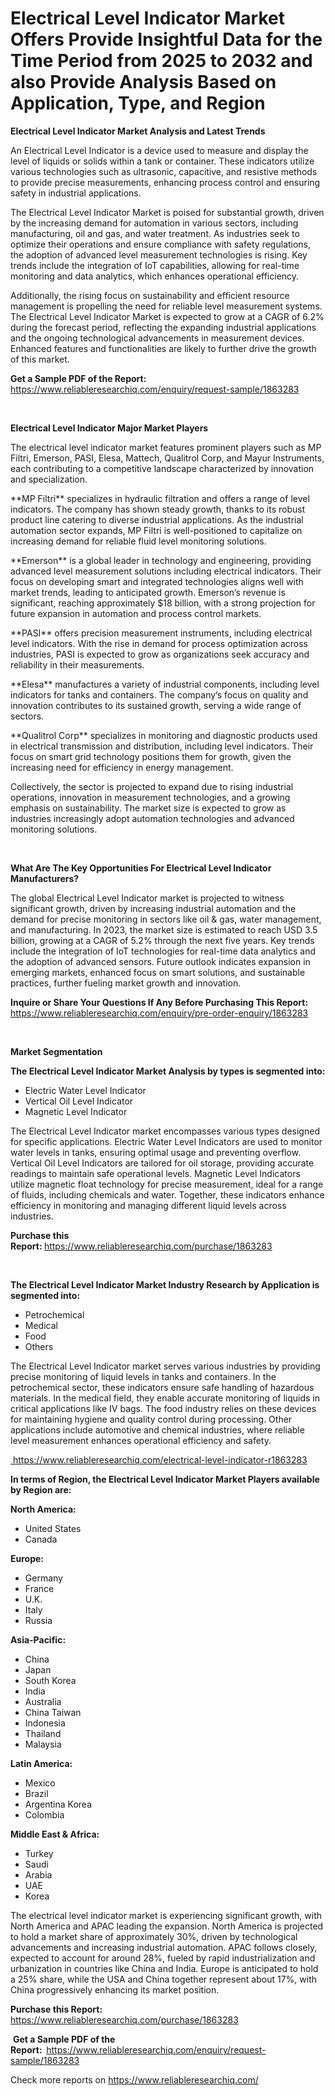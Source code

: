 <p><h1>Electrical Level Indicator Market Offers Provide Insightful Data for the Time Period from 2025 to 2032 and also Provide Analysis Based on Application, Type, and Region</h1></p><p><strong>Electrical Level Indicator Market Analysis and Latest Trends</strong></p>
<p><p>An Electrical Level Indicator is a device used to measure and display the level of liquids or solids within a tank or container. These indicators utilize various technologies such as ultrasonic, capacitive, and resistive methods to provide precise measurements, enhancing process control and ensuring safety in industrial applications. </p><p>The Electrical Level Indicator Market is poised for substantial growth, driven by the increasing demand for automation in various sectors, including manufacturing, oil and gas, and water treatment. As industries seek to optimize their operations and ensure compliance with safety regulations, the adoption of advanced level measurement technologies is rising. Key trends include the integration of IoT capabilities, allowing for real-time monitoring and data analytics, which enhances operational efficiency. </p><p>Additionally, the rising focus on sustainability and efficient resource management is propelling the need for reliable level measurement systems. The Electrical Level Indicator Market is expected to grow at a CAGR of 6.2% during the forecast period, reflecting the expanding industrial applications and the ongoing technological advancements in measurement devices. Enhanced features and functionalities are likely to further drive the growth of this market.</p></p>
<p><strong>Get a Sample PDF of the Report:&nbsp;</strong> <a href="https://www.reliableresearchiq.com/enquiry/request-sample/1863283?utm_campaign=2237&utm_medium=2&utm_source=Github&utm_content=ia&utm_term=13022025&utm_id=electrical-level-indicator">https://www.reliableresearchiq.com/enquiry/request-sample/1863283</a></p>
<p>&nbsp;</p>
<p><strong>Electrical Level Indicator Major Market Players</strong></p>
<p><p>The electrical level indicator market features prominent players such as MP Filtri, Emerson, PASI, Elesa, Mattech, Qualitrol Corp, and Mayur Instruments, each contributing to a competitive landscape characterized by innovation and specialization.</p><p>**MP Filtri** specializes in hydraulic filtration and offers a range of level indicators. The company has shown steady growth, thanks to its robust product line catering to diverse industrial applications. As the industrial automation sector expands, MP Filtri is well-positioned to capitalize on increasing demand for reliable fluid level monitoring solutions.</p><p>**Emerson** is a global leader in technology and engineering, providing advanced level measurement solutions including electrical indicators. Their focus on developing smart and integrated technologies aligns well with market trends, leading to anticipated growth. Emerson’s revenue is significant, reaching approximately $18 billion, with a strong projection for future expansion in automation and process control markets.</p><p>**PASI** offers precision measurement instruments, including electrical level indicators. With the rise in demand for process optimization across industries, PASI is expected to grow as organizations seek accuracy and reliability in their measurements.</p><p>**Elesa** manufactures a variety of industrial components, including level indicators for tanks and containers. The company’s focus on quality and innovation contributes to its sustained growth, serving a wide range of sectors.</p><p>**Qualitrol Corp** specializes in monitoring and diagnostic products used in electrical transmission and distribution, including level indicators. Their focus on smart grid technology positions them for growth, given the increasing need for efficiency in energy management.</p><p>Collectively, the sector is projected to expand due to rising industrial operations, innovation in measurement technologies, and a growing emphasis on sustainability. The market size is expected to grow as industries increasingly adopt automation technologies and advanced monitoring solutions.</p></p>
<p>&nbsp;</p>
<p><strong>What Are The Key Opportunities For Electrical Level Indicator Manufacturers?</strong></p>
<p><p>The global Electrical Level Indicator market is projected to witness significant growth, driven by increasing industrial automation and the demand for precise monitoring in sectors like oil & gas, water management, and manufacturing. In 2023, the market size is estimated to reach USD 3.5 billion, growing at a CAGR of 5.2% through the next five years. Key trends include the integration of IoT technologies for real-time data analytics and the adoption of advanced sensors. Future outlook indicates expansion in emerging markets, enhanced focus on smart solutions, and sustainable practices, further fueling market growth and innovation.</p></p>
<p><strong>Inquire or Share Your Questions If Any Before Purchasing This Report:</strong> <a href="https://www.reliableresearchiq.com/enquiry/pre-order-enquiry/1863283?utm_campaign=2237&utm_medium=2&utm_source=Github&utm_content=ia&utm_term=13022025&utm_id=electrical-level-indicator">https://www.reliableresearchiq.com/enquiry/pre-order-enquiry/1863283</a></p>
<p>&nbsp;</p>
<p><strong>Market Segmentation</strong></p>
<p><strong>The Electrical Level Indicator Market Analysis by types is segmented into:</strong></p>
<p><ul><li>Electric Water Level Indicator</li><li>Vertical Oil Level Indicator</li><li>Magnetic Level Indicator</li></ul></p>
<p><p>The Electrical Level Indicator market encompasses various types designed for specific applications. Electric Water Level Indicators are used to monitor water levels in tanks, ensuring optimal usage and preventing overflow. Vertical Oil Level Indicators are tailored for oil storage, providing accurate readings to maintain safe operational levels. Magnetic Level Indicators utilize magnetic float technology for precise measurement, ideal for a range of fluids, including chemicals and water. Together, these indicators enhance efficiency in monitoring and managing different liquid levels across industries.</p></p>
<p><strong>Purchase this Report:&nbsp;</strong><a href="https://www.reliableresearchiq.com/purchase/1863283?utm_campaign=2237&utm_medium=2&utm_source=Github&utm_content=ia&utm_term=13022025&utm_id=electrical-level-indicator">https://www.reliableresearchiq.com/purchase/1863283</a></p>
<p>&nbsp;</p>
<p><strong>The Electrical Level Indicator Market Industry Research by Application is segmented into:</strong></p>
<p><ul><li>Petrochemical</li><li>Medical</li><li>Food</li><li>Others</li></ul></p>
<p><p>The Electrical Level Indicator market serves various industries by providing precise monitoring of liquid levels in tanks and containers. In the petrochemical sector, these indicators ensure safe handling of hazardous materials. In the medical field, they enable accurate monitoring of liquids in critical applications like IV bags. The food industry relies on these devices for maintaining hygiene and quality control during processing. Other applications include automotive and chemical industries, where reliable level measurement enhances operational efficiency and safety.</p></p>
<p><a href="https://www.reliableresearchiq.com/electrical-level-indicator-r1863283?utm_campaign=2237&utm_medium=2&utm_source=Github&utm_content=ia&utm_term=13022025&utm_id=electrical-level-indicator">&nbsp;https://www.reliableresearchiq.com/electrical-level-indicator-r1863283</a></p>
<p><strong>In terms of Region, the Electrical Level Indicator Market Players available by Region are:</strong></p>
<p>
    <p> <strong> North America: </strong>
        <ul>
            <li>United States</li>
            <li>Canada</li>
        </ul>
        </p> 
    <p> <strong> Europe: </strong>
        <ul>
            <li>Germany</li>
            <li>France</li>
            <li>U.K.</li>
            <li>Italy</li>
            <li>Russia</li>
        </ul>
        </p> 
    <p> <strong> Asia-Pacific: </strong>
        <ul>
            <li>China</li>
            <li>Japan</li>
            <li>South Korea</li>
            <li>India</li>
            <li>Australia</li>
            <li>China Taiwan</li>
            <li>Indonesia</li>
            <li>Thailand</li>
            <li>Malaysia</li>
        </ul>
        </p> 
    <p> <strong> Latin America: </strong>
        <ul>
            <li>Mexico</li>
            <li>Brazil</li>
            <li>Argentina Korea</li>
            <li>Colombia</li>
        </ul>
        </p> 
    <p> <strong> Middle East & Africa: </strong>
        <ul>
            <li>Turkey</li>
            <li>Saudi</li>
            <li>Arabia</li>
            <li>UAE</li>
            <li>Korea</li>
        </ul>
    </p>
    </p>
<p><p>The electrical level indicator market is experiencing significant growth, with North America and APAC leading the expansion. North America is projected to hold a market share of approximately 30%, driven by technological advancements and increasing industrial automation. APAC follows closely, expected to account for around 28%, fueled by rapid industrialization and urbanization in countries like China and India. Europe is anticipated to hold a 25% share, while the USA and China together represent about 17%, with China progressively enhancing its market position.</p></p>
<p><strong>Purchase this Report: </strong><a href="https://www.reliableresearchiq.com/purchase/1863283?utm_campaign=2237&utm_medium=2&utm_source=Github&utm_content=ia&utm_term=13022025&utm_id=electrical-level-indicator">https://www.reliableresearchiq.com/purchase/1863283</a></p>
<p>&nbsp;<strong>Get a Sample PDF of the Report:&nbsp;&nbsp;</strong><a href="https://www.reliableresearchiq.com/enquiry/request-sample/1863283?utm_campaign=2237&utm_medium=2&utm_source=Github&utm_content=ia&utm_term=13022025&utm_id=electrical-level-indicator">https://www.reliableresearchiq.com/enquiry/request-sample/1863283</a></p>
<p><strong></strong></p>
<p>Check more reports on <a href="https://www.reliableresearchiq.com/?utm_campaign=2237&utm_medium=2&utm_source=Github&utm_content=ia&utm_term=13022025&utm_id=electrical-level-indicator">https://www.reliableresearchiq.com/</a></p>